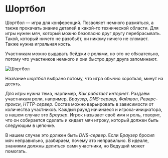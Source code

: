# Шортбол

Шортбол — игра для конференций. Позволяет немного размяться, а также прокачать знание деталей в какой-то технической области.
Для игры нужен мяч, который можно безопасно друг другу перебрасывать. Такой, который ничего не разобьёт, ни никому ничего не сломает.
Также нужна игральная кость.

Участникам можно выдавать бейджи с ролями, но это не обязательно, потому что участников немного и они быстро друг друга запоминают.

![Шортбол](https://github.com/markshevchenko/team-battles/assets/10639110/900c9f36-a7c7-4b32-80e5-ed4dcd2b05d2)

Название *шортбол* выбрано потому, что игра обычно короткая, минут на десять.

Для игры нужна тема, нарпимер, *Как работает интернет*. Раздаём участникам роли, например, *Браузер*, *DNS-сервер*, *Файлвол*, *Реверс-прокси*, *HTTP-сервер*. Состав можно варьировать в зависимости от количества участников.
Каждый раунд начинаеся и игрока-инициатора, в нашем случае это *Браузер*. Игрок называет своё имя и роль, говорит, что он собирается сделать и кидает мяч игроку, который должен быть следующим в цепочке.

В нашем случае это должен быть *DNS-сервер*. Если *Браузер* бросил мяч неправильно, разбираем, почему это неправильно. В идеале, знаниями должны делиться сами участники, но Ведущий может помогать.



